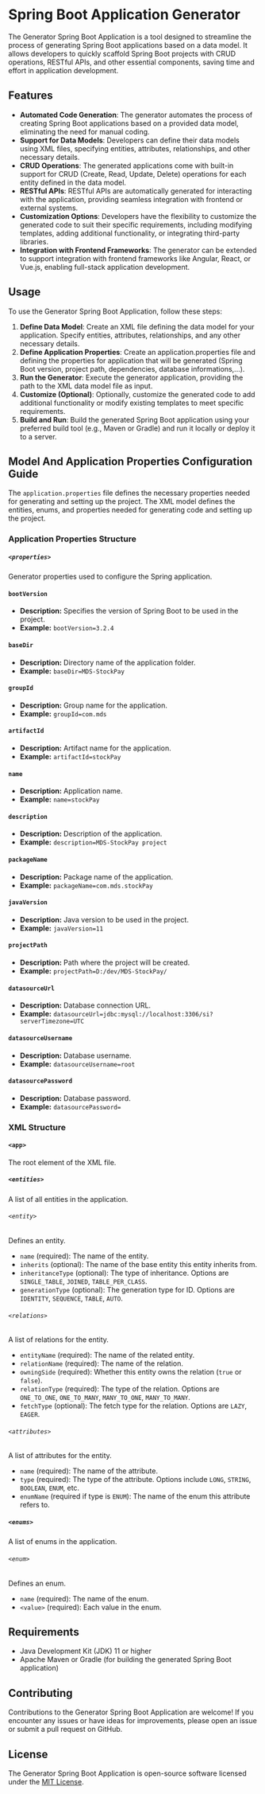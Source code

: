 # Spring Boot Application Generator

The Generator Spring Boot Application is a tool designed to streamline the process of generating Spring Boot applications based on a data model. It allows developers to quickly scaffold Spring Boot projects with CRUD operations, RESTful APIs, and other essential components, saving time and effort in application development.

## Features

- **Automated Code Generation**: The generator automates the process of creating Spring Boot applications based on a provided data model, eliminating the need for manual coding.
- **Support for Data Models**: Developers can define their data models using XML files, specifying entities, attributes, relationships, and other necessary details.
- **CRUD Operations**: The generated applications come with built-in support for CRUD (Create, Read, Update, Delete) operations for each entity defined in the data model.
- **RESTful APIs**: RESTful APIs are automatically generated for interacting with the application, providing seamless integration with frontend or external systems.
- **Customization Options**: Developers have the flexibility to customize the generated code to suit their specific requirements, including modifying templates, adding additional functionality, or integrating third-party libraries.
- **Integration with Frontend Frameworks**: The generator can be extended to support integration with frontend frameworks like Angular, React, or Vue.js, enabling full-stack application development.

## Usage

To use the Generator Spring Boot Application, follow these steps:

1. **Define Data Model**: Create an XML file defining the data model for your application. Specify entities, attributes, relationships, and any other necessary details.
2. **Define Application Properties**: Create an application.properties file and defining the properties for application that will be generated (Spring Boot version, project path, dependencies, database informations,...).
3. **Run the Generator**: Execute the generator application, providing the path to the XML data model file as input.
4. **Customize (Optional)**: Optionally, customize the generated code to add additional functionality or modify existing templates to meet specific requirements.
5. **Build and Run**: Build the generated Spring Boot application using your preferred build tool (e.g., Maven or Gradle) and run it locally or deploy it to a server.

## Model And Application Properties Configuration Guide

The `application.properties` file defines the necessary properties needed for generating and setting up the project.
The XML model defines the entities, enums, and properties needed for generating code and setting up the project.

### Application Properties Structure

##### `<properties>`

Generator properties used to configure the Spring application.

#### `bootVersion`
- **Description:** Specifies the version of Spring Boot to be used in the project.
- **Example:** `bootVersion=3.2.4`

#### `baseDir`
- **Description:** Directory name of the application folder.
- **Example:** `baseDir=MDS-StockPay`

#### `groupId`
- **Description:** Group name for the application.
- **Example:** `groupId=com.mds`

#### `artifactId`
- **Description:** Artifact name for the application.
- **Example:** `artifactId=stockPay`

#### `name`
- **Description:** Application name.
- **Example:** `name=stockPay`

#### `description`
- **Description:** Description of the application.
- **Example:** `description=MDS-StockPay project`

#### `packageName`
- **Description:** Package name of the application.
- **Example:** `packageName=com.mds.stockPay`

#### `javaVersion`
- **Description:** Java version to be used in the project.
- **Example:** `javaVersion=11`

#### `projectPath`
- **Description:** Path where the project will be created.
- **Example:** `projectPath=D:/dev/MDS-StockPay/`

#### `datasourceUrl`
- **Description:** Database connection URL.
- **Example:** `datasourceUrl=jdbc:mysql://localhost:3306/si?serverTimezone=UTC`

#### `datasourceUsername`
- **Description:** Database username.
- **Example:** `datasourceUsername=root`

#### `datasourcePassword`
- **Description:** Database password.
- **Example:** `datasourcePassword=`

### XML Structure

#### `<app>`

The root element of the XML file.

##### `<entities>`

A list of all entities in the application.

###### `<entity>`

Defines an entity.

- `name` (required): The name of the entity.
- `inherits` (optional): The name of the base entity this entity inherits from.
- `inheritanceType` (optional): The type of inheritance. Options are `SINGLE_TABLE`, `JOINED`, `TABLE_PER_CLASS`.
- `generationType` (optional): The generation type for ID. Options are `IDENTITY`, `SEQUENCE`, `TABLE`, `AUTO`.

###### `<relations>`

A list of relations for the entity.

- `entityName` (required): The name of the related entity.
- `relationName` (required): The name of the relation.
- `owningSide` (required): Whether this entity owns the relation (`true` or `false`).
- `relationType` (required): The type of the relation. Options are `ONE_TO_ONE`, `ONE_TO_MANY`, `MANY_TO_ONE`, `MANY_TO_MANY`.
- `fetchType` (optional): The fetch type for the relation. Options are `LAZY`, `EAGER`.

###### `<attributes>`

A list of attributes for the entity.

- `name` (required): The name of the attribute.
- `type` (required): The type of the attribute. Options include `LONG`, `STRING`, `BOOLEAN`, `ENUM`, etc.
- `enumName` (required if type is `ENUM`): The name of the enum this attribute refers to.

##### `<enums>`

A list of enums in the application.

###### `<enum>`

Defines an enum.

- `name` (required): The name of the enum.
- `<value>` (required): Each value in the enum.



## Requirements

- Java Development Kit (JDK) 11 or higher
- Apache Maven or Gradle (for building the generated Spring Boot application)

## Contributing

Contributions to the Generator Spring Boot Application are welcome! If you encounter any issues or have ideas for improvements, please open an issue or submit a pull request on GitHub.

## License

The Generator Spring Boot Application is open-source software licensed under the [MIT License](LICENSE).

